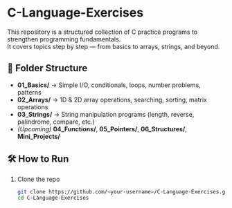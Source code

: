 # C-Language-Exercises  

This repository is a structured collection of C practice programs to strengthen programming fundamentals.  
It covers topics step by step — from basics to arrays, strings, and beyond.  

## 📂 Folder Structure  
- **01_Basics/** → Simple I/O, conditionals, loops, number problems, patterns  
- **02_Arrays/** → 1D & 2D array operations, searching, sorting, matrix operations  
- **03_Strings/** → String manipulation programs (length, reverse, palindrome, compare, etc.)  
- *(Upcoming)* **04_Functions/**, **05_Pointers/**, **06_Structures/**, **Mini_Projects/**  

## 🛠 How to Run  
1. Clone the repo  
   ```bash
   git clone https://github.com/<your-username>/C-Language-Exercises.git
   cd C-Language-Exercises
